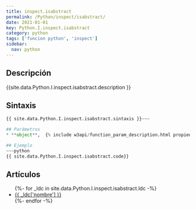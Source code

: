 ```yaml
---
title: inspect.isabstract
permalink: /Python/inspect/isabstract/
date: 2021-01-01
key: Python.I.inspect.isabstract
category: python
tags: ['funcion python', 'inspect']
sidebar: 
  nav: python
---
```


## Descripción
{{site.data.Python.I.inspect.isabstract.description }}

## Sintaxis
~~~python
{{ site.data.Python.I.inspect.isabstract.sintaxis }}~~~

## Parámetros
* **object**,  {% include w3api/function_param_description.html propiedad=site.data.Python.I.inspect.isabstract valor="object" %}

## Ejemplo
~~~python
{{ site.data.Python.I.inspect.isabstract.code}}
~~~

## Artículos
<ul>
{%- for _ldc in site.data.Python.I.inspect.isabstract.ldc -%}
   <li>
       <a href="{{_ldc['url'] }}">{{ _ldc['nombre'] }}</a>
   </li>
{%- endfor -%}
</ul>
